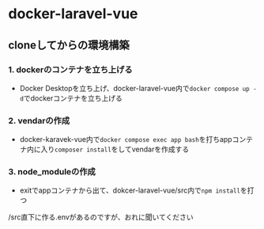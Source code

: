 # docker-laravel-vue

## cloneしてからの環境構築

### 1. **dockerのコンテナを立ち上げる**

   - Docker Desktopを立ち上げ、docker-laravel-vue内で``` docker compose up -d ```でdockerコンテナを立ち上げる

### 2. **vendarの作成**

   - docker-karavek-vue内で``` docker compose exec app bash ```を打ちappコンテナ内に入り``` composer install ```をしてvendarを作成する

### 3. **node_moduleの作成**

   - exitでappコンテナから出て、dokcer-laravel-vue/src内で``` npm install ```を打つ

/src直下に作る.envがあるのですが、おれに聞いてください
